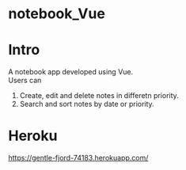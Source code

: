 # notebook_Vue

# Intro
A notebook app developed using Vue. 
<br>
Users can 
1. Create, edit and delete notes in differetn priority.
2. Search and sort notes by date or priority.
# Heroku
https://gentle-fjord-74183.herokuapp.com/
